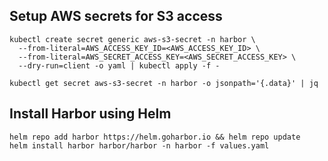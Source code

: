 ## Setup AWS secrets for S3 access

````
kubectl create secret generic aws-s3-secret -n harbor \
  --from-literal=AWS_ACCESS_KEY_ID=<AWS_ACCESS_KEY_ID> \
  --from-literal=AWS_SECRET_ACCESS_KEY=<AWS_SECRET_ACCESS_KEY> \
  --dry-run=client -o yaml | kubectl apply -f -

kubectl get secret aws-s3-secret -n harbor -o jsonpath='{.data}' | jq
````

## Install Harbor using Helm 

```
helm repo add harbor https://helm.goharbor.io && helm repo update
helm install harbor harbor/harbor -n harbor -f values.yaml
```
